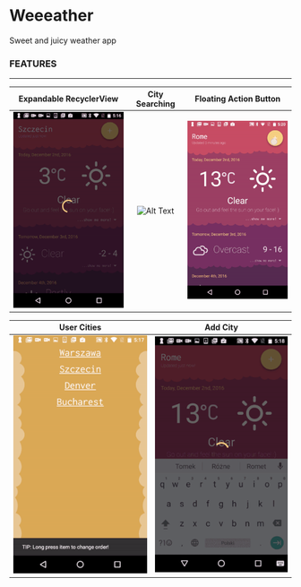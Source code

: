 # Weeeather
Sweet and juicy weather app


### FEATURES
---
| Expandable RecyclerView | City Searching | Floating Action Button |
|:-------------:|:-------------:|:-------------:|
|![Alt Text](https://github.com/ochrostowska/Weeeather/blob/master/gifs/expandableRecycler.gif)|![Alt Text](https://github.com/ochrostowska/Weeeather/blob/master/gifs/citySearching.gif)|![Alt Text](https://github.com/ochrostowska/Weeeather/blob/master/gifs/fab.gif)|

| User Cities | Add City |
|:-------------:|:-------------:|
|![Alt Text](https://github.com/ochrostowska/Weeeather/blob/master/gifs/myCities.gif)|![Alt Text](https://github.com/ochrostowska/Weeeather/blob/master/gifs/addToMyCities.gif)|
